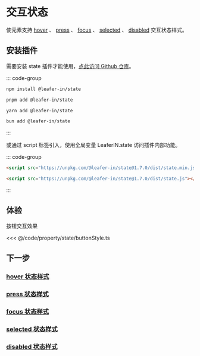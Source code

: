 <script setup>
import Case from '/component/Case.vue'
</script>

# 交互状态

使元素支持 [hover](/reference/UI/state/hover.md) 、 [press](/reference/UI/state/press.md) 、 [focus](/reference/UI/state/focus.md) 、 [selected](/reference/UI/state/selected.md) 、 [disabled](/reference/UI/state/disabled.md) 交互状态样式。

## 安装插件

需要安装 state 插件才能使用，[点此访问 Github 仓库](https://github.com/leaferjs/leafer-in/tree/main/packages/state)。

::: code-group

```sh [npm]
npm install @leafer-in/state
```

```sh [pnpm]
pnpm add @leafer-in/state
```

```sh [yarn]
yarn add @leafer-in/state
```

```sh [bun]
bun add @leafer-in/state
```

:::

或通过 script 标签引入，使用全局变量 LeaferIN.state 访问插件内部功能。

::: code-group

```html [state.min]
<script src="https://unpkg.com/@leafer-in/state@1.7.0/dist/state.min.js"></script>
```

```html [state]
<script src="https://unpkg.com/@leafer-in/state@1.7.0/dist/state.js"></script>
```

<!-- https://unpkg.com 无法访问时，可替换为 https://cdn.jsdelivr.net/npm -->

:::

## 体验

<case name="PressStyle" index=1 editor="false" ></case>

按钮交互效果

<<< @/code/property/state/buttonStyle.ts

## 下一步

### [hover 状态样式](/reference/UI/state/hover.md)

### [press 状态样式](/reference/UI/state/press.md)

### [focus 状态样式](/reference/UI/state/focus.md)

### [selected 状态样式](/reference/UI/state/selected.md)

### [disabled 状态样式](/reference/UI/state/disabled.md)
